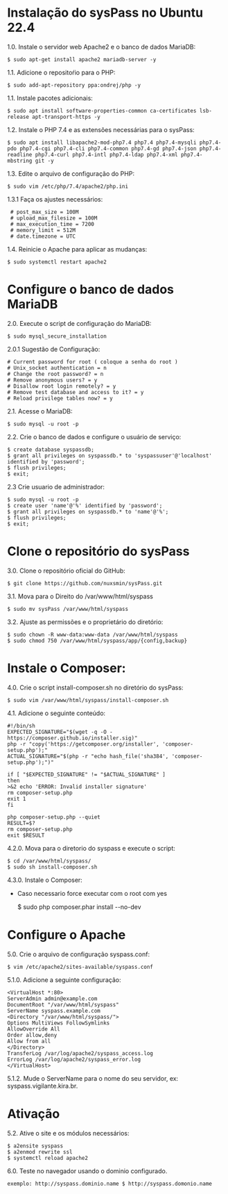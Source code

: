 # Instalação do sysPass no Ubuntu 22.4

1.0. Instale o servidor web Apache2 e o banco de dados MariaDB:

    $ sudo apt-get install apache2 mariadb-server -y

1.1. Adicione o repositoŕio para o PHP:

    $ sudo add-apt-repository ppa:ondrej/php -y

1.1. Instale pacotes adicionais:

    $ sudo apt install software-properties-common ca-certificates lsb-release apt-transport-https -y
    
1.2. Instale o PHP 7.4 e as extensões necessárias para o sysPass:

    $ sudo apt install libapache2-mod-php7.4 php7.4 php7.4-mysqli php7.4-pdo php7.4-cgi php7.4-cli php7.4-common php7.4-gd php7.4-json php7.4-readline php7.4-curl php7.4-intl php7.4-ldap php7.4-xml php7.4-mbstring git -y

1.3. Edite o arquivo de configuração do PHP:

    $ sudo vim /etc/php/7.4/apache2/php.ini
    
1.3.1 Faça os ajustes necessários:

     # post_max_size = 100M
     # upload_max_filesize = 100M
     # max_execution_time = 7200
     # memory_limit = 512M
     # date.timezone = UTC

1.4. Reinicie o Apache para aplicar as mudanças:

    $ sudo systemctl restart apache2

# Configure o banco de dados MariaDB

2.0. Execute o script de configuração do MariaDB:

    $ sudo mysql_secure_installation

2.0.1 Sugestão de Configuração:

    # Current password for root ( coloque a senha do root )
    # Unix_socket authentication = n
    # Change the root password? = n
    # Remove anonymous users? = y
    # Disallow root login remotely? = y
    # Remove test database and access to it? = y
    # Reload privilege tables now? = y
    

2.1. Acesse o MariaDB:

    $ sudo mysql -u root -p

2.2. Crie o banco de dados e configure o usuário de serviço:

    $ create database syspassdb;
    $ grant all privileges on syspassdb.* to 'syspassuser'@'localhost' identified by 'password'; 
    $ flush privileges;
    $ exit;
    
2.3 Crie usuario de administrador:

    $ sudo mysql -u root -p
    $ create user 'name'@'%' identified by 'password';
    $ grant all privileges on syspassdb.* to 'name'@'%';
    $ flush privileges;
    $ exit;

# Clone o repositório do sysPass

3.0. Clone o repositório oficial do GitHub:

    $ git clone https://github.com/nuxsmin/sysPass.git

3.1. Mova para o Direito do /var/www/html/syspass 

    $ sudo mv sysPass /var/www/html/syspass

3.2. Ajuste as permissões e o proprietário do diretório:

    $ sudo chown -R www-data:www-data /var/www/html/syspass 
    $ sudo chmod 750 /var/www/html/syspass/app/{config,backup}

# Instale o Composer:

4.0. Crie o script install-composer.sh no diretório do sysPass: 

    $ sudo vim /var/www/html/syspass/install-composer.sh

4.1. Adicione o seguinte conteúdo:


    #!/bin/sh
    EXPECTED_SIGNATURE="$(wget -q -O - https://composer.github.io/installer.sig)"
    php -r "copy('https://getcomposer.org/installer', 'composer-setup.php');"
    ACTUAL_SIGNATURE="$(php -r "echo hash_file('sha384', 'composer-setup.php');")"

    if [ "$EXPECTED_SIGNATURE" != "$ACTUAL_SIGNATURE" ]
    then
    >&2 echo 'ERROR: Invalid installer signature'
    rm composer-setup.php
    exit 1
    fi

    php composer-setup.php --quiet
    RESULT=$?
    rm composer-setup.php
    exit $RESULT



4.2.0. Mova para o diretorio do syspass e execute o script:

    $ cd /var/www/html/syspass/ 
    $ sudo sh install-composer.sh

4.3.0. Instale o Composer:

- Caso necessario force executar com o root com yes

    $ sudo php composer.phar install --no-dev

# Configure o Apache
5.0. Crie o arquivo de configuração syspass.conf:

    $ vim /etc/apache2/sites-available/syspass.conf

5.1.0. Adicione a seguinte configuração:

    <VirtualHost *:80>
    ServerAdmin admin@example.com
    DocumentRoot "/var/www/html/syspass"
    ServerName syspass.example.com
    <Directory "/var/www/html/syspass/">
    Options MultiViews FollowSymlinks
    AllowOverride All
    Order allow,deny
    Allow from all
    </Directory>
    TransferLog /var/log/apache2/syspass_access.log
    ErrorLog /var/log/apache2/syspass_error.log
    </VirtualHost>


5.1.2. Mude o ServerName para o nome do seu servidor, ex: syspass.vigilante.kira.br.

# Ativação

5.2. Ative o site e os módulos necessários: 

    $ a2ensite syspass
    $ a2enmod rewrite ssl 
    $ systemctl reload apache2

6.0. Teste no navegador usando o dominio configurado.

    exemplo: http://syspass.dominio.name $ http://syspass.domonio.name
